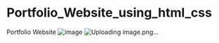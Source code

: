 # Portfolio_Website_using_html_css
Portfolio Website
![image](https://user-images.githubusercontent.com/114800813/216678396-40fef61e-2ef2-437d-8f4e-bf84a83cf211.png)
![Uploading image.png…]()
